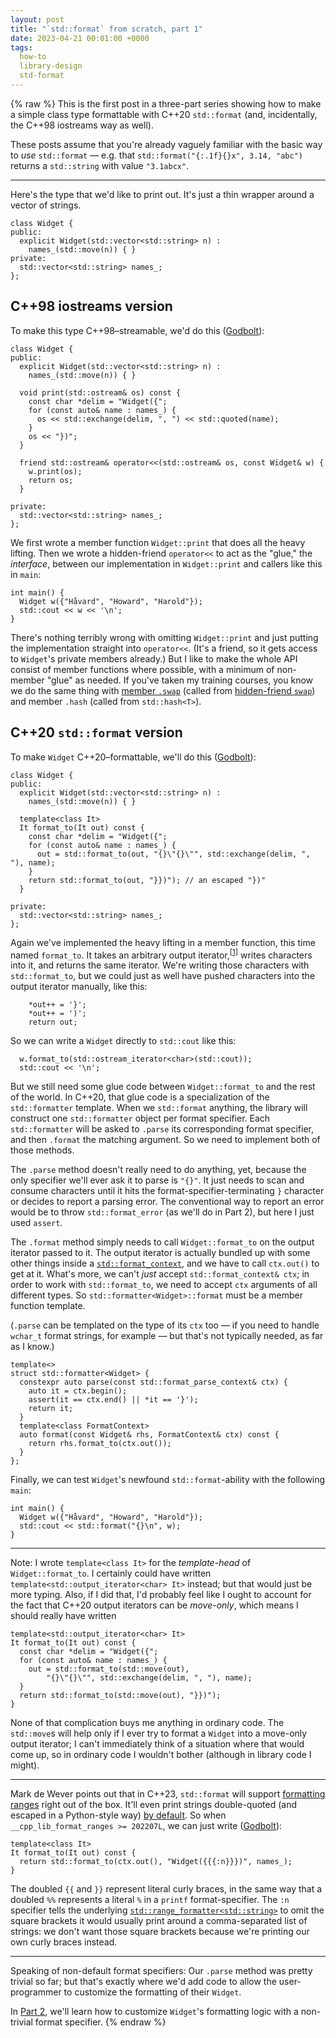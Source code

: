```yaml
---
layout: post
title: "`std::format` from scratch, part 1"
date: 2023-04-21 00:01:00 +0000
tags:
  how-to
  library-design
  std-format
---
```


{% raw %}
This is the first post in a three-part series showing how to
make a simple class type formattable with C++20 `std::format`
(and, incidentally, the C++98 iostreams way as well).

These posts assume that you're already vaguely familiar with the
basic way to _use_ `std::format` — e.g. that `std::format("{:.1f}{}x", 3.14, "abc")`
returns a `std::string` with value `"3.1abcx"`.

----

Here's the type that we'd like to print out. It's just a thin wrapper
around a vector of strings.

    class Widget {
    public:
      explicit Widget(std::vector<std::string> n) :
        names_(std::move(n)) { }
    private:
      std::vector<std::string> names_;
    };

## C++98 iostreams version

To make this type C++98–streamable, we'd do this ([Godbolt](https://godbolt.org/z/nn3PEvv77)):

    class Widget {
    public:
      explicit Widget(std::vector<std::string> n) :
        names_(std::move(n)) { }

      void print(std::ostream& os) const {
        const char *delim = "Widget({";
        for (const auto& name : names_) {
          os << std::exchange(delim, ", ") << std::quoted(name);
        }
        os << "})";
      }

      friend std::ostream& operator<<(std::ostream& os, const Widget& w) {
        w.print(os);
        return os;
      }

    private:
      std::vector<std::string> names_;
    };

We first wrote a member function `Widget::print` that does all the heavy lifting.
Then we wrote a hidden-friend `operator<<` to act as the "glue," the _interface_,
between our implementation in `Widget::print` and callers like this in `main`:

    int main() {
      Widget w({"Håvard", "Howard", "Harold"});
      std::cout << w << '\n';
    }

There's nothing terribly wrong with omitting `Widget::print` and just putting
the implementation straight into `operator<<`. (It's a friend, so it gets access
to `Widget`'s private members already.) But I like to make the whole API consist
of member functions where possible, with a minimum of non-member "glue" as needed.
If you've taken my training courses, you know we do the same thing with
[member `.swap`](https://en.cppreference.com/w/cpp/memory/unique_ptr/swap)
(called from [hidden-friend `swap`](https://en.cppreference.com/w/cpp/memory/unique_ptr/swap2))
and member `.hash` (called from `std::hash<T>`).

## C++20 `std::format` version

To make `Widget` C++20–formattable, we'll do this ([Godbolt](https://godbolt.org/z/oTznoeW5d)):

    class Widget {
    public:
      explicit Widget(std::vector<std::string> n) :
        names_(std::move(n)) { }

      template<class It>
      It format_to(It out) const {
        const char *delim = "Widget({";
        for (const auto& name : names_) {
          out = std::format_to(out, "{}\"{}\"", std::exchange(delim, ", "), name);
        }
        return std::format_to(out, "}})"); // an escaped "})"
      }

    private:
      std::vector<std::string> names_;
    };

Again we've implemented the heavy lifting in a member function, this time named
`format_to`. It takes an arbitrary output iterator,<sup><a href="#note-i-wrote-template-class-it-f">[1]</a></sup>
writes characters into it, and returns the same iterator. We're writing those characters
with `std::format_to`, but we could just as well have pushed characters into the
output iterator manually, like this:

        *out++ = '}';
        *out++ = ')';
        return out;

So we can write a `Widget` directly to `std::cout` like this:

      w.format_to(std::ostream_iterator<char>(std::cout));
      std::cout << '\n';

But we still need some glue code between `Widget::format_to` and the rest of the world.
In C++20, that glue code is a specialization of the `std::formatter` template.
When we `std::format` anything, the library will construct one `std::formatter` object
per format specifier. Each `std::formatter` will be asked to `.parse` its corresponding
format specifier, and then `.format` the matching argument. So we need to implement
both of those methods.

The `.parse` method doesn't really need to do anything, yet, because the only specifier
we'll ever ask it to parse is `"{}"`. It just needs to scan and consume characters until
it hits the format-specifier-terminating `}` character or decides to report a parsing error.
The conventional way to report an error would be to throw `std::format_error` (as we'll
do in Part 2), but here I just used `assert`.

The `.format` method simply needs to call `Widget::format_to` on the output iterator
passed to it. The output iterator is actually bundled up with some other things inside
a [`std::format_context`](https://en.cppreference.com/w/cpp/utility/format/basic_format_context),
and we have to call `ctx.out()` to get at it. What's more, we can't _just_ accept
`std::format_context& ctx`; in order to work with `std::format_to`, we need to accept
`ctx` arguments of all different types. So `std::formatter<Widget>::format` must be a
member function template.

(`.parse` can be templated on the type of its `ctx` too — if you need to handle
`wchar_t` format strings, for example — but that's not typically needed, as far as I know.)

    template<>
    struct std::formatter<Widget> {
      constexpr auto parse(const std::format_parse_context& ctx) {
        auto it = ctx.begin();
        assert(it == ctx.end() || *it == '}');
        return it;
      }
      template<class FormatContext>
      auto format(const Widget& rhs, FormatContext& ctx) const {
        return rhs.format_to(ctx.out());
      }
    };

Finally, we can test `Widget`'s newfound `std::format`-ability with the following `main`:

    int main() {
      Widget w({"Håvard", "Howard", "Harold"});
      std::cout << std::format("{}\n", w);
    }

----

<a name="#fn1">Note:</a> I wrote `template<class It>` for the _template-head_ of
`Widget::format_to`. I certainly could have written `template<std::output_iterator<char> It>`
instead; but that would just be more typing. Also, if I did that, I'd probably feel like
I ought to account for the fact that C++20 output iterators can be _move-only_, which means
I should really have written

    template<std::output_iterator<char> It>
    It format_to(It out) const {
      const char *delim = "Widget({";
      for (const auto& name : names_) {
        out = std::format_to(std::move(out),
            "{}\"{}\"", std::exchange(delim, ", "), name);
      }
      return std::format_to(std::move(out), "}})");
    }

None of that complication buys me anything in ordinary code. The `std::move`s will help
only if I ever try to format a `Widget` into a move-only output iterator; I can't
immediately think of a situation where that would come up, so in ordinary code I wouldn't
bother (although in library code I might).

----

Mark de Wever points out that in C++23, `std::format` will support
[formatting ranges](https://www.open-std.org/jtc1/sc22/wg21/docs/papers/2022/p2286r8.html)
right out of the box. It'll even print strings double-quoted (and escaped in a
Python-style way) [by default](https://www.open-std.org/jtc1/sc22/wg21/docs/papers/2022/p2286r8.html#char-and-string-and-other-string-like-types-in-ranges-or-tuples).
So when `__cpp_lib_format_ranges >= 202207L`, we can just write ([Godbolt](https://godbolt.org/z/qsse7443e)):

    template<class It>
    It format_to(It out) const {
      return std::format_to(ctx.out(), "Widget({{{:n}}})", names_);
    }

The doubled `{{` and `}}` represent literal curly braces, in the same way that
a doubled `%%` represents a literal `%` in a `printf` format-specifier.
The `:n` specifier tells the underlying [`std::range_formatter<std::string>`](https://eel.is/c++draft/format.range.formatter)
to omit the square brackets it would usually print around a comma-separated
list of strings: we don't want those square brackets because we're printing
our own curly braces instead.

----

Speaking of non-default format specifiers: Our `.parse` method was pretty trivial
so far; but that's exactly where we'd add code to allow the user-programmer to customize
the formatting of their `Widget`.

In [Part 2](/blog/2023/04/22/format-part-2/), we'll learn how to
customize `Widget`'s formatting logic with a non-trivial format specifier.
{% endraw %}
